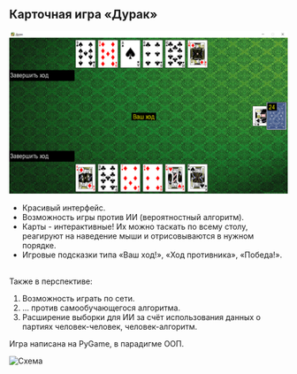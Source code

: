 ## Карточная игра «Дурак» <br>

![Превью](https://github.com/dvornikov-d-a/Fool/blob/main/info/preview.png)

+ Красивый интерфейс. 
+ Возможность игры против ИИ (вероятностный алгоритм). 
+ Карты - интерактивные! Их можно таскать по всему столу, 
 реагируют на наведение мыши и отрисовываются в нужном порядке. 
+ Игровые подсказки типа «Ваш ход!», «Ход противника», «Победа!». 
<br>
Также в перспективе:  

1. Возможность играть по сети.
2. ... против самообучающегося алгоритма.
3. Расширение выборки для ИИ за счёт использования данных о партиях человек-человек, человек-алгоритм.

Игра написана на PyGame, в парадигме ООП.

![Схема](https://github.com/dvornikov-d-a/Fool/blob/main/Вероятностный%20Алгоритм.png)
